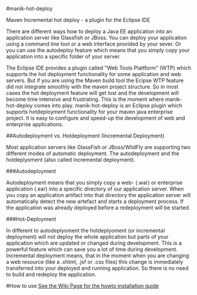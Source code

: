 #manik-hot-deploy

Maven Incremental hot deploy - a plugin for the Eclipse IDE


There are different ways how to deploy a Java EE application into an application server 
like Glassfish or JBoss. You can deploy your application using a command line tool or a 
web interface provided by your sever. Or you can use the autodeploy feature which means 
that you simply copy your application into a specific folder of your server.

The Eclipse IDE provides a plugin called "Web Tools Plattform" (WTP) which supports the 
hot deployment functionality for some application and web servers. But if you are using 
the Maven build tool the Ecipse WTP feature did not integrate smoothly with the maven 
project structure. So in most cases the hot deployment feature will get lost and the 
development will become time intensive and frustrating. This is the moment 
where manik-hot-deploy comes into play. manik-hot-deploy is an Eclipse plugin which supports 
hotdeployment functionality for your maven java enterprise project. It is easy to configure 
and speed-up the development of web and enterprise applications.



##Autodeployment vs. Hotdeployment (Incremental Deployment)

Most application servers like GlassFish or JBoss/WildFly are supporting two different modes of 
automatic deployment. The autodeployment and the hotdeplyoment (also called incremental 
deployment).

###Autodeployment

Autodeployment means that you simply copy a web- (.war) or enterprise application (.ear) 
into a specific directory of our application server. When you copy an application artifact 
into that directory the application server will automatically detect the 
new artefact and starts a deployment process. If the application was already deployed before 
a redeployment will be started.

###Hot-Deployment

In different to autodeplyoment the hotdeplyoment (or incremental deployment) will not deploy 
the whole application but parts of your application which are updated or changed during 
development. This is a powerful feature which can save you a lot of time during development. 
Incremental deployment means, that in the moment when you are changing a web resource 
(like a .xhtml, .jsf or .css files) this change is immediately transferred into your deployed 
and running application. So there is no need to build and redeploy the application.


#How to use
[See the Wiki Page for the howto installation guide](https://github.com/rsoika/manik-hot-deploy/wiki)

